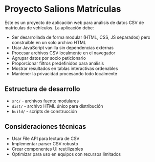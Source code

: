 <!-- Use this file to provide workspace-specific custom instructions to Copilot. For more details, visit https://code.visualstudio.com/docs/copilot/copilot-customization#_use-a-githubcopilotinstructionsmd-file -->

# Proyecto Salions Matrículas

Este es un proyecto de aplicación web para análisis de datos CSV de matrículas de vehículos. La aplicación debe:

- Ser desarrollada de forma modular (HTML, CSS, JS separados) pero construible en un solo archivo HTML
- Usar JavaScript vanilla sin dependencias externas
- Procesar archivos CSV localmente en el navegador
- Agrupar datos por socio peticionario
- Proporcionar filtros predefinidos para análisis
- Mostrar resultados en tablas interactivas ordenables
- Mantener la privacidad procesando todo localmente

## Estructura de desarrollo
- `src/` - archivos fuente modulares
- `dist/` - archivo HTML único para distribución
- `build/` - scripts de construcción

## Consideraciones técnicas
- Usar File API para lectura de CSV
- Implementar parser CSV robusto
- Crear componentes UI reutilizables
- Optimizar para uso en equipos con recursos limitados
